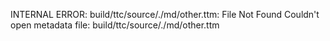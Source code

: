 INTERNAL ERROR: build/ttc/source/./md/other.ttm: File Not Found
Couldn't open metadata file: build/ttc/source/./md/other.ttm
